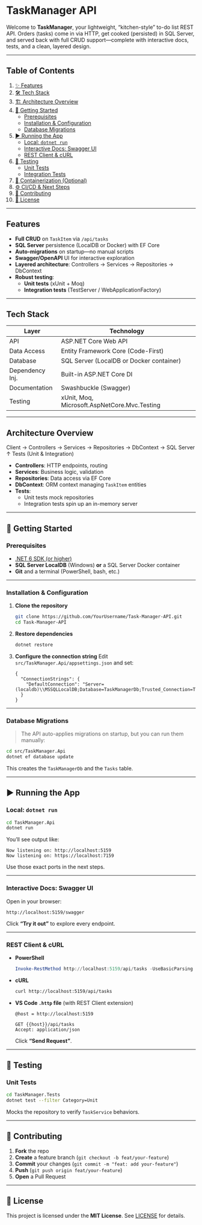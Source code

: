 # TaskManager API

Welcome to **TaskManager**, your lightweight, “kitchen-style” to-do list REST API. Orders (tasks) come in via HTTP, get cooked (persisted) in SQL Server, and served back with full CRUD support—complete with interactive docs, tests, and a clean, layered design.

---

## Table of Contents

1. [✨ Features](#-features)  
2. [🛠️ Tech Stack](#️-tech-stack)  
3. [🏗️ Architecture Overview](#️-architecture-overview)  
4. [🚀 Getting Started](#-getting-started)  
   - [Prerequisites](#prerequisites)  
   - [Installation & Configuration](#installation--configuration)  
   - [Database Migrations](#database-migrations)  
5. [▶️ Running the App](#️-running-the-app)  
   - [Local: `dotnet run`](#local-dotnet-run)  
   - [Interactive Docs: Swagger UI](#interactive-docs-swagger-ui)  
   - [REST Client & cURL](#rest-client--curl)  
6. [🧪 Testing](#-testing)  
   - [Unit Tests](#unit-tests)  
   - [Integration Tests](#integration-tests)  
7. [🐋 Containerization (Optional)](#-containerization-optional)  
8. [⚙️ CI/CD & Next Steps](#️-cicd--next-steps)  
9. [🤝 Contributing](#-contributing)  
10. [📄 License](#-license)  

---

## Features

- **Full CRUD** on `TaskItem` via `/api/tasks`  
- **SQL Server** persistence (LocalDB or Docker) with EF Core  
- **Auto-migrations** on startup—no manual scripts  
- **Swagger/OpenAPI** UI for interactive exploration  
- **Layered architecture**: Controllers → Services → Repositories → DbContext  
- **Robust testing**:  
  - **Unit tests** (xUnit + Moq)  
  - **Integration tests** (TestServer / WebApplicationFactory)  

---

## Tech Stack

| Layer             | Technology                                    |
|-------------------|-----------------------------------------------|
| API               | ASP.NET Core Web API                          |
| Data Access       | Entity Framework Core (Code-First)            |
| Database          | SQL Server (LocalDB or Docker container)      |
| Dependency Inj.   | Built-in ASP.NET Core DI                      |
| Documentation     | Swashbuckle (Swagger)                         |
| Testing           | xUnit, Moq, Microsoft.AspNetCore.Mvc.Testing  |

---

## Architecture Overview

Client → Controllers → Services → Repositories → DbContext → SQL Server
↑
Tests (Unit & Integration)


- **Controllers**: HTTP endpoints, routing  
- **Services**: Business logic, validation  
- **Repositories**: Data access via EF Core  
- **DbContext**: ORM context managing `TaskItem` entities  
- **Tests**:  
  - Unit tests mock repositories  
  - Integration tests spin up an in-memory server  

---

## 🚀 Getting Started

### Prerequisites

- [.NET 6 SDK (or higher)](https://dotnet.microsoft.com/download)  
- **SQL Server LocalDB** (Windows) **or** a SQL Server Docker container  
- **Git** and a terminal (PowerShell, bash, etc.)

---

### Installation & Configuration

1. **Clone the repository**  
   ```bash
   git clone https://github.com/YourUsername/Task-Manager-API.git
   cd Task-Manager-API
   ```

2. **Restore dependencies**

   ```bash
   dotnet restore
   ```

3. **Configure the connection string**
   Edit `src/TaskManager.Api/appsettings.json` and set:
   ```jsonc
   {
     "ConnectionStrings": {
       "DefaultConnection": "Server=(localdb)\\MSSQLLocalDB;Database=TaskManagerDb;Trusted_Connection=True;"
     }
   }
   ```

---

### Database Migrations

> The API auto-applies migrations on startup, but you can run them manually:

```bash
cd src/TaskManager.Api
dotnet ef database update
```

This creates the `TaskManagerDb` and the `Tasks` table.

---
## ▶️ Running the App
### Local: `dotnet run`

```bash
cd TaskManager.Api
dotnet run
```

You’ll see output like:

```
Now listening on: http://localhost:5159
Now listening on: https://localhost:7159
```

Use those exact ports in the next steps.

---

### Interactive Docs: Swagger UI

Open in your browser:

```
http://localhost:5159/swagger
```

Click **“Try it out”** to explore every endpoint.

---

### REST Client & cURL

* **PowerShell**

  ```powershell
  Invoke-RestMethod http://localhost:5159/api/tasks -UseBasicParsing
  ```

* **cURL**

  ```bash
  curl http://localhost:5159/api/tasks
  ```

* **VS Code `.http` file** (with REST Client extension)

  ```http
  @host = http://localhost:5159

  GET {{host}}/api/tasks
  Accept: application/json
  ```

  Click **“Send Request”**.
---

## 🧪 Testing

### Unit Tests

```bash
cd TaskManager.Tests
dotnet test --filter Category=Unit
```

Mocks the repository to verify `TaskService` behaviors.

---

## 🤝 Contributing

1. **Fork** the repo
2. **Create** a feature branch (`git checkout -b feat/your-feature`)
3. **Commit** your changes (`git commit -m "feat: add your-feature"`)
4. **Push** (`git push origin feat/your-feature`)
5. **Open** a Pull Request

---

## 📄 License

This project is licensed under the **MIT License**. See [LICENSE](LICENSE) for details.
